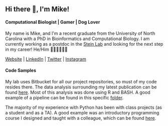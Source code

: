 ## Hi there 👋, I'm Mike!
#### Computational Biologist | Gamer | Dog Lover

My name is Mike, and I'm a recent graduate from the University of North Carolina with a PhD in Bioinformatics and Computational Biology. I am currently working as a postdoc in the [Stein Lab](https://www.steinlab.org) and looking for the next step in my career! He/Him 🧬👨🏻‍💻🏳️‍🌈  

[Website](https://www.mikelaff.net) | [LinkedIn](https://www.linkedin.com/in/mikelaff/) | [Twitter](https://twitter.com/mikelaff) | [Instagram](https://www.instagram.com/mikelaffer/)  

#### Code Samples
My lab uses Bitbucket for all our project repositories, so must of my code resides there. The data analysis surrounding my latest publication can be found [here](https://bitbucket.org/steinlabunc/mirna-eqtl/src/master/). Most of this analysis was done using R and BASH. A good example of a pipeline can be found in this specific [folder](https://bitbucket.org/steinlabunc/mirna-eqtl/src/master/src/conditionally_independent_eqtls/).  

The majority of my experience with Python has been with class projects (as a student and as a TA). A good example was an introductory programming course I designed and taught with a colleague, which can be found [here](https://github.com/snystrom/UNC-HTLC_Python_2017).  



<!--
**mikelaff/mikelaff** is a ✨ _special_ ✨ repository because its `README.md` (this file) appears on your GitHub profile.

Here are some ideas to get you started:

- 🔭 I’m currently working on ...
- 🌱 I’m currently learning ...
- 👯 I’m looking to collaborate on ...
- 🤔 I’m looking for help with ...
- 💬 Ask me about ...
- 📫 How to reach me: ...
- 😄 Pronouns: ...
- ⚡ Fun fact: ...
-->
